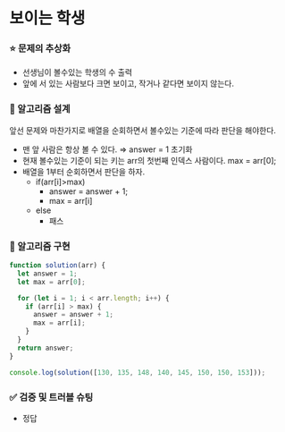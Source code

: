 # 보이는 학생

### ⭐ 문제의 추상화

- 선생님이 볼수있는 학생의 수 출력
- 앞에 서 있는 사람보다 크면 보이고, 작거나 같다면 보이지 않는다.

### 🔧 알고리즘 설계

앞선 문제와 마찬가지로 배열을 순회하면서 볼수있는 기준에 따라 판단을 해야한다.

- 맨 앞 사람은 항상 볼 수 있다. ⇒ answer = 1 초기화
- 현재 볼수있는 기준이 되는 키는 arr의 첫번째 인덱스 사람이다. max = arr[0];
- 배열을 1부터 순회하면서 판단을 하자.
  - if(arr[i]>max)
    - answer = answer + 1;
    - max = arr[i]
  - else
    - 패스

### 🔨 알고리즘 구현

```js
function solution(arr) {
  let answer = 1;
  let max = arr[0];

  for (let i = 1; i < arr.length; i++) {
    if (arr[i] > max) {
      answer = answer + 1;
      max = arr[i];
    }
  }
  return answer;
}

console.log(solution([130, 135, 148, 140, 145, 150, 150, 153]));
```

### ✅ 검증 및 트러블 슈팅

- 정답
